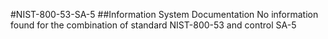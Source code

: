 #NIST-800-53-SA-5
##Information System Documentation
No information found for the combination of standard NIST-800-53 and control SA-5
